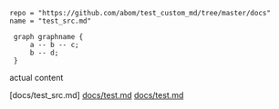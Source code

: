 ```!!!include
repo = "https://github.com/abom/test_custom_md/tree/master/docs"
name = "test_src.md"
```


```!!!dot
 graph graphname {
     a -- b -- c;
     b -- d;
 }
```

actual content


[](docs/test.md)
[docs/test_src.md]
[docs/test.md](test.md)
[docs/test.md](abom:test_custom_md(master):docs/test.md)
